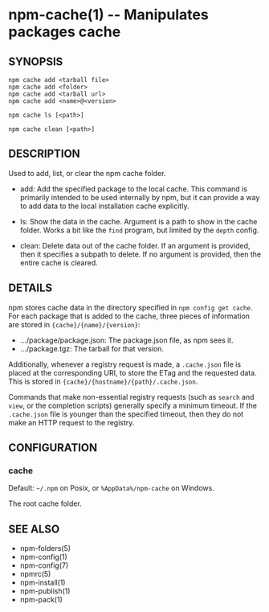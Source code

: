 npm-cache(1) -- Manipulates packages cache
==========================================




<extoc></extoc>

## SYNOPSIS

    npm cache add <tarball file>
    npm cache add <folder>
    npm cache add <tarball url>
    npm cache add <name>@<version>

    npm cache ls [<path>]

    npm cache clean [<path>]

## DESCRIPTION

Used to add, list, or clear the npm cache folder.

* add:
  Add the specified package to the local cache.  This command is primarily
  intended to be used internally by npm, but it can provide a way to
  add data to the local installation cache explicitly.

* ls:
  Show the data in the cache.  Argument is a path to show in the cache
  folder.  Works a bit like the `find` program, but limited by the
  `depth` config.

* clean:
  Delete data out of the cache folder.  If an argument is provided, then
  it specifies a subpath to delete.  If no argument is provided, then
  the entire cache is cleared.

## DETAILS

npm stores cache data in the directory specified in `npm config get cache`.
For each package that is added to the cache, three pieces of information are
stored in `{cache}/{name}/{version}`:

* .../package/package.json:
  The package.json file, as npm sees it.
* .../package.tgz:
  The tarball for that version.

Additionally, whenever a registry request is made, a `.cache.json` file
is placed at the corresponding URI, to store the ETag and the requested
data.  This is stored in `{cache}/{hostname}/{path}/.cache.json`.

Commands that make non-essential registry requests (such as `search` and
`view`, or the completion scripts) generally specify a minimum timeout.
If the `.cache.json` file is younger than the specified timeout, then
they do not make an HTTP request to the registry.

## CONFIGURATION

### cache

Default: `~/.npm` on Posix, or `%AppData%/npm-cache` on Windows.

The root cache folder.

## SEE ALSO

* npm-folders(5)
* npm-config(1)
* npm-config(7)
* npmrc(5)
* npm-install(1)
* npm-publish(1)
* npm-pack(1)
